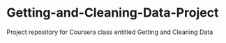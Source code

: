 # Getting-and-Cleaning-Data-Project
Project repository for Coursera class entitled Getting and Cleaning Data
